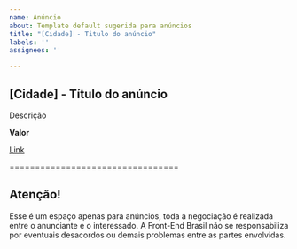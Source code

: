 ```yaml
---
name: Anúncio
about: Template default sugerida para anúncios
title: "[Cidade] - Titulo do anúncio"
labels: ''
assignees: ''

---
```


## [Cidade] - Título do anúncio

Descrição

**Valor**

[Link]()

=================================

## Atenção!

Esse é um espaço apenas para anúncios, toda a negociação é realizada entre o anunciante e o interessado. A Front-End Brasil não se responsabiliza por eventuais desacordos ou demais problemas entre as partes envolvidas.
